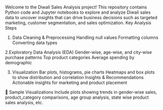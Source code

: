 Welcome to the Diwali Sales Analysis project! This repository contains Python code and Jupyter notebooks to explore and analyze Diwali sales data to uncover insights that can drive business decisions such as targeted marketing, customer segmentation, and sales optimization.
Key Analysis Steps

1. Data Cleaning & Preprocessing
Handling null values
Formatting columns
Converting data types

2.Exploratory Data Analysis (EDA)
Gender-wise, age-wise, and city-wise purchase patterns
Top product categories
Average spending by demographic

3. Visualization
Bar plots, histograms, pie charts
Heatmaps and box plots to show distribution and correlation
Insights & Recommendations
Actionable insights for marketing and product placement

📸 Sample Visualizations
Include plots showing trends in gender-wise sales, product_category comparisons, age group analysis, state wise product sales analysis, etc.
